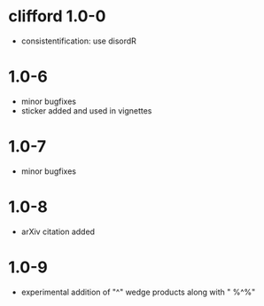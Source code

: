 # clifford 1.0-0

- consistentification: use disordR

# 1.0-6

- minor bugfixes
- sticker added and used in vignettes

# 1.0-7

- minor bugfixes

# 1.0-8

- arXiv citation added


# 1.0-9

- experimental addition of "^" wedge products along with " %^%"
